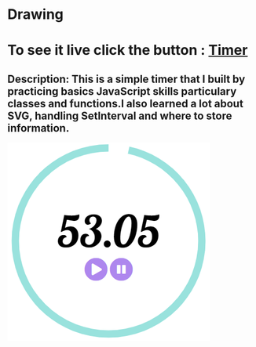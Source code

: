# Drawing
# To see it live click the button :  [Timer](https://ancient-oasis-10081.herokuapp.com/)
## Description: This is a simple timer that I built by practicing basics JavaScript skills particulary classes and functions.I also learned a lot about SVG, handling SetInterval and where to store information.
![myapp](https://github.com/tudorbejinari/drawing/blob/master/timer.png)
